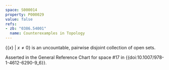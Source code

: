 ```yaml
---
space: S000014
property: P000029
value: false
refs:
- zb: "0386.54001"
  name: Counterexamples in Topology
---
```


$\{ \{x\}\ |\ x \neq 0\}$ is an uncountable, pairwise disjoint collection of open sets.

Asserted in the General Reference Chart for space #17 in
{{doi:10.1007/978-1-4612-6290-9_6}}.
